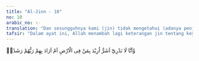 ```yaml
---
title: "Al-Jinn - 10"
no: 10
arabic_no: ١٠
translation: "Dan sesungguhnya kami (jin) tidak mengetahui (adanya penjagaan itu) apakah keburukan yang dikehendaki orang yang di bumi ataukah Tuhan mereka menghendaki kebaikan baginya. "
tafsir: "Dalam ayat ini, Allah menambah lagi keterangan jin tentang keyakinan mereka bahwa langit itu dijaga karena salah satu dari dua hal:\n\n1.karena Allah akan menurunkan siksa-Nya kepada penduduk bumi secara tiba-tiba.\n\n2.karena dia akan mengutus seorang rasul yang akan membimbing umat manusia dan memperbaiki keadaan mereka.\n\nSeolah-olah jin itu berkata, \"Apakah karena Allah akan menurunkan siksa atas penduduk bumi maka kita dilarang mencuri berita, dan merajam siapa yang berani mencuri berita tersebut dengan panah-panah api, atau karena Allah menghendaki memberi petunjuk kepada manusia dengan mengirim seorang rasul yang akan membimbing mereka ke jalan yang lurus?\""
---
```

وَّاَنَّا لَا نَدْرِيْٓ اَشَرٌّ اُرِيْدَ بِمَنْ فِى الْاَرْضِ اَمْ اَرَادَ بِهِمْ رَبُّهُمْ رَشَدًاۙ